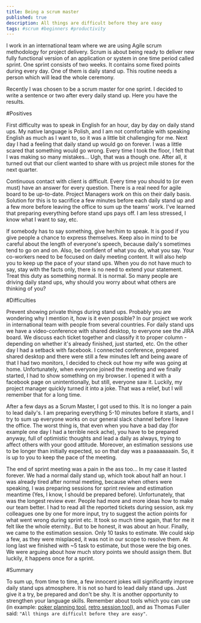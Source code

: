 ```yaml
---
title: Being a scrum master
published: true
description: All things are difficult before they are easy
tags: #scrum #beginners #productivity
---
```


I work in an international team where we are using Agile scrum methodology for project delivery. Scrum is about being ready to deliver new fully functional version of an application or system in one time period called sprint. One sprint consists of two weeks. It contains some fixed points during every day. One of them is daily stand up. This routine needs a person which will lead the whole ceremony.

Recently I was chosen to be a scrum master for one sprint. I decided to write a sentence or two after every daily stand up. Here you have the results.

#Positives

First difficulty was to speak in English for an hour, day by day on daily stand ups. My native language is Polish, and I am not comfortable with speaking English as much as I want to, so it was a little bit challenging for me. Next day I had a feeling that daily stand up would go on forever. I was a little scared that something would go wrong. Every time I took the floor, I felt that I was making so many mistakes... Ugh, that was a though one. After all, it turned out that our client wanted to share with us project mile stones for the next quarter.

Continuous contact with client is difficult. Every time you should to (or even must) have an answer for every question. There is a real need for agile board to be up-to-date. Project Managers work on this on their daily basis. Solution for this is to sacrifice a few minutes before each daily stand up and a few more before leaving the office to sum up the teams' work. I've learned that preparing everything before stand ups pays off. I am less stressed, I know what I want to say, etc. 

If somebody has to say something, give her/him to speak. It is good if you give people a chance to express themselves. Keep also in mind to be careful about the length of everyone's speech, because daily's sometimes tend to go on and on. Also, be confident of what you do, what you say. Your co-workers need to be focused on daily meeting content. It will also help you to keep up the pace of your stand ups. When you do not have much to say, stay with the facts only, there is no need to extend your statement. Treat this duty as something normal. It is normal. So many people are driving daily stand ups, why should you worry about what others are thinking of you?

#Difficulties

Prevent showing private things during stand ups. Probably you are wondering why I mention it, how is it even possible? In our project we work in international team with people from several countries. For daily stand ups we have a video-conference with shared desktop, to everyone see the JIRA board. We discuss each ticket together and classify it to proper column - depending on whether it's already finished, just started, etc. On the other day I had a setback with facebook. I connected conference, prepared shared desktop and there were still a few minutes left and being aware of that I had two monitors, I decided to check out how my wife was going at home. Unfortunately, when everyone joined the meeting and we finally started, I had to show something on my browser. I opened it with a facebook page on unintentionally, but still, everyone saw it. Luckily, my project manager quickly turned it into a joke. That was a relief, but I will remember that for a long time.

After a few days as a Scrum Master, I got used to this. It is no longer a pain to lead daily's. I am preparing everything 5-10 minutes before it starts, and I try to sum up everyone works on our general slack channel before I leave the office. The worst thing is, that even when you have a bad day (for example one day I had a terrible neck ache), you have to be prepared anyway, full of optimistic thoughts and lead a daily as always, trying to affect others with your good attitude. Moreover, an estimation sessions use to be longer than initially expected, so on that day was a paaaaaaaain. So, it is up to you to keep the pace of the meeting. 

The end of sprint meeting was a pain in the ass too... In my case it lasted forever. We had a normal daily stand up, which took about half an hour. I was already tired after normal meeting, because when others were speaking, I was preparing sessions for sprint review and estimation meantime (Yes, I know, I should be prepared before). Unfortunately, that was the longest review ever. People had more and more ideas how to make our team better. I had to read all the reported tickets during session, ask my colleagues one by one for more input, try to suggest the action points for what went wrong during sprint etc. It took so much time again, that for me it felt like the whole eternity.. But to be honest, it was about an hour. Finally, we came to the estimation session. Only 10 tasks to estimate. We could skip a few, as they were misplaced, it was not in our scope to resolve them. At long last we finished with ~5 task to estimate, but those were the big ones. We were arguing about how much story points we should assign them. But luckily, it happens once for a sprint.

#Summary

To sum up, from time to time, a few innocent jokes will significantly improve daily stand ups atmosphere. It is not so hard to lead daily stand ups. Just give it a try, be prepared and don't be shy. It is another opportunity to strengthen your language skills. Remember about tools which you can use (in example: [poker planning tool](https://www.planitpoker.com/), [retro session tool](http://www.ideaboardz.com/)), and as Thomas Fuller said: `"All things are difficult before they are easy"`.